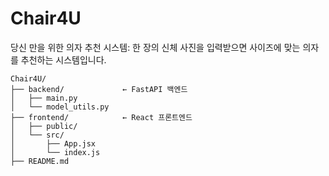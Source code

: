 # Chair4U
당신 만을 위한 의자 추천 시스템: 한 장의 신체 사진을 입력받으면 사이즈에 맞는 의자를 추천하는 시스템입니다.
```
Chair4U/
├── backend/             ← FastAPI 백엔드
│   ├── main.py
│   └── model_utils.py
├── frontend/            ← React 프론트엔드
│   ├── public/
│   └── src/
│       ├── App.jsx
│       └── index.js
├── README.md
```
